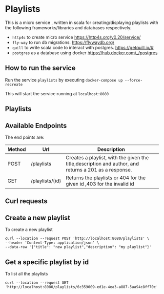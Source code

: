 # Playlists
This is a micro service , written in scala for creating/displaying playlists with the following frameworks/libraries and databases respectively.
- `http4s` to create micro service https://http4s.org/v0.20/service/ 
- `fly-way` to run db migrations. https://flywaydb.org/
- `quill` to write scala code to interact with postgres. https://getquill.io/#
- `postgres` as a database using docker https://hub.docker.com/_/postgres

## How to run the service

Run the service `playlists` by executing  `docker-compose up --force-recreate`

This will start the service running at `localhost:8080` 


## Playlists

## Available Endpoints
The end points are:

Method | Url         | Description
------ | ----------- | -----------
POST   | /playlists      | Creates a playlist, with the given the title,description and author, and returns a 201 as a response.
GET    | /playlists/{id} | Returns the playlists or 404 for the given id ,403 for the invalid id

## Curl requests

## Create a new playlist
To create a new playlist

```
curl --location --request POST 'http://localhost:8080/playlists' \
--header 'Content-Type: application/json' \
--data-raw '{"title": "new playlist","description": "my playlist"}'
```

## Get a specific playlist by id
To list all the playlists

```
curl --location --request GET 'http://localhost:8080/playlists/6c359009-ed1e-4ea3-a887-5aa94c8ff70c'
```